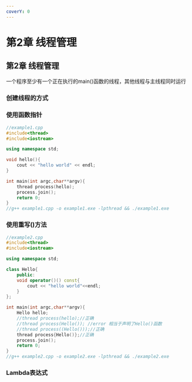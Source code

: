 ```yaml
---
coverY: 0
---
```


# 第2章 线程管理

## 第2章 线程管理

一个程序至少有一个正在执行的main()函数的线程，其他线程与主线程同时运行

### 创建线程的方式

### 使用函数指针

```cpp
//example1.cpp
#include<thread>
#include<iostream>

using namespace std;

void hello(){
    cout << "hello world" << endl;
}

int main(int argc,char**argv){
    thread process(hello);
    process.join();
    return 0;
}
//g++ example1.cpp -o example1.exe -lpthread && ./example1.exe
```

### 使用重写()方法

```cpp
//example2.cpp
#include<thread>
#include<iostream>

using namespace std;

class Hello{
    public:
    void operator()() const{
        cout << "hello world"<<endl;
    }
};

int main(int argc,char**argv){
    Hello hello;
    //thread process(hello);//正确
    //thread process(Hello()); //error 相当于声明了Hello()函数
    //thread process((Hello()));//正确
    thread process{Hello()};//正确
    process.join();
    return 0;
}
//g++ example2.cpp -o example2.exe -lpthread && ./example2.exe
```

### Lambda表达式
